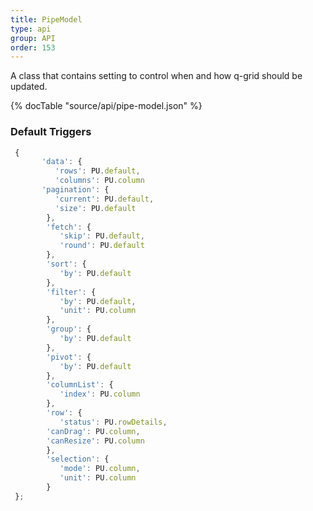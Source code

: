 ```yaml
---
title: PipeModel
type: api
group: API
order: 153
---
```

A class that contains setting to control when and how q-grid should be updated.

{% docTable "source/api/pipe-model.json" %}

### Default Triggers
```javascript
 {
	   'data': {
	      'rows': PU.default,
		  'columns': PU.column
	   'pagination': {
		  'current': PU.default,
		  'size': PU.default
		},
		'fetch': {
		   'skip': PU.default,
		   'round': PU.default
		},
		'sort': {
		   'by': PU.default
		},
		'filter': {
		   'by': PU.default,
		   'unit': PU.column
		},
		'group': {
		   'by': PU.default
		},
		'pivot': {
		   'by': PU.default
		},
		'columnList': {
		   'index': PU.column
		},
		'row': {
		   'status': PU.rowDetails,
        'canDrag': PU.column,
        'canResize': PU.column
		},
		'selection': {
		   'mode': PU.column,
		   'unit': PU.column
		}
 };
```

